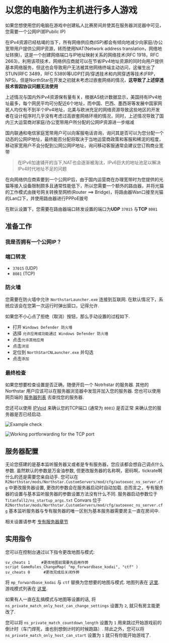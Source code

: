 # 以您的电脑作为主机进行多人游戏

如果您想使用您的电脑在游戏中创建私人比赛房间并使其在服务器浏览器中可见，您需要一个公网IP(即Pubilc IP)

在IPv4资源已经枯竭的当下，所有网络供应商(ISP)都会有倾向地减少向家庭/办公宽带用户提供公网IP资源，转而使用NAT(Network address translation，网络地址转换)，这是一个创建网络端口与IP地址映射关系的网络技术(RFC 1918，RFC 2663)，利用该项技术，网络供应商就可以在节省IPv4地址资源的同时向用户提供基本网络服务，但这也会导致用户无法被其他网络终端主动访问，这催生出了STUN(RFC 3489，RFC 5389)等UDP打洞/穿透技术和内网穿透等技术(FRP，NPS)，但是NorthStar在开发之初就未考虑过嵌套网络的情况，**这导致了上述穿透技术皆因协议问题无法使用**

上述情况与国内外IPv4资源保有量有关，根据AS统计数据显示，美国持有IPv4地址最多，每个网民平均可分配近6个地址，而中国、巴西、墨西哥等发展中国家网民人均仅有不到半个IPv4地址，北美与欧洲充足的网络资源导致这些地区的开发者在设计程序时几乎没有考虑过高嵌套网络环境的情况，同时，上述情况导致了国内三大运营商对家庭/办公宽带用户所分配的公网IP资源进一步缩减

国内联通和电信家庭宽带用户可以向客服电话咨询，询问其是否可以为您分配一个动态的公网IP地址，最终能否分配将取决于当地运营商政策和客服和稀泥的程度，移动家宽用户不会分配到公网公网IP地址，询问移动客服通常会建议您订购商业宽带

> 在IPv6加速铺开的当下,NAT也会逐渐被淘汰，IPv6巨大的地址池足以解决IPv4时代地址不足的问题

在向网络供应商索要到一个公网IP后，由于国内运营商在办理宽带时为您提供的光猫等接入设备限制颇多且通常性能低下，所以您需要一个额外的路由器，并将光猫的工作模式由拨号网关转换至网桥(Router ==> Bridge)，将路由器Wan口接至光猫的Lan口下，并使用路由器进行PPPoE拨号

在默认设置下，您需要在路由器端口转发设置的端口为**UDP** `37015` 与**TCP** `8081` 

## 准备工作

### 我是否拥有一个公网IP？



### 端口转发



* `37015` (UDP)
* `8081` (TCP)



### 防火墙

您需要在防火墙中允许 `NorthstarLauncher.exe` 连接到互联网. 在默认情况下，系统应该会在您第一次运行时弹出窗口，记得允许.

如果您不小心点了拒绝（取消）按钮，那么手动设置的过程如下.

* 打开 `Windows Defender 防火墙`
* 选择 `允许应用或功能通过 Windows Defender 防火墙`
* 点击`允许其他应用`
* 点击`浏览`
* 定位到 `NorthStarCNLauncher.exe` 并勾选
* 点击`添加`

### 最终检查

如果您想要检查设置是否正确，随便开启一个 Notrhstar 的服务器. 其他的 Northstar 用户应该可以在服务器浏览器中发现并加入您的服务器. 
您也可以使用网页端的 [服务器列表](https://stats.northstar.cool) 去查找您的服务器.

您还可以使用 [IPVoid](https://www.ipvoid.com/port-scan/) 来确认您的TCP端口 (通常为 `8081`) 是否正常 来确认您的服务器是否已经启动.

![Example check](https://raw.githubusercontent.com/R2Northstar/NorthstarWiki/main/docs/images/portforwarding-testing.png)

![Working portforwarding for the TCP port](https://raw.githubusercontent.com/R2Northstar/NorthstarWiki/main/docs/images/portforwarding-working.png)


## 服务器配置

无论您搭建的是基本监听服务器又或者是专有服务器，您应该都会想自己调点什么参数. 虽然默认的参数是万金油参数, 但更改服务器的名称啊，密码啊，tickrate啊什么的还是需要您亲自动手. 您可以在 `R2Northstar/mods/Northstar.CustomServers/mod/cfg/autoexec_ns_server.cfg` 中更改服务器设置, 更改的参数会在服务器启动时自动加载. 
总而言之，专有服务器的设置与基本监听服务器的参数设置方法没有什么不同. 
服务器启动参数位于 `Titanfall2/ns_startup_args.txt` 
Convars 位于 `R2Northstar/mods/Northstar.CustomServers/mod/cfg/autoexec_ns_server.cfg` 基本监听服务器与专有服务器的唯一区别为基本服务器需要房主一直在房间中.

相关设置请参考 [专有服务器章节](../../hosting-a-server-with-northstar/dedicated-server/#convars)

## 实用指令

您可以在控制台通过以下指令更改地图与模式:

```
sv_cheats 1     #更改地图前需要先启用作弊
script GameRules_ChangeMap( "mp_forwardbase_kodai", "ctf" )
sv_cheats 0      #更改完成后关闭作弊
```

将 `mp_forwardbase_kodai` 与 `ctf` 替换为您想要的地图与模式. 
地图列表在 [这里](./#maps). 
游戏模式列表在 [这里](./#gamemodes).

如果有人一直在乱搞模式与地图等设置的话, 将 `ns_private_match_only_host_can_change_settings` 设置为 `2`, 就只有房主能更改了.

您可以将 `ns_private_match_countdown_length` 设置为 `1` 用来跳过开始游戏前的倒计时（车门焊死，谁也别想倒计时的时候跑路）. 
除此之外，您可以将 `ns_private_match_only_host_can_start` 设置为 `1` 就只有你能开始游戏了.

